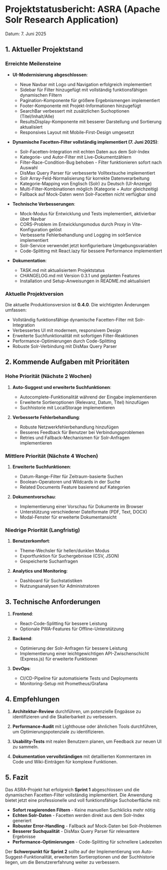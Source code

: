 # Projektstatusbericht: ASRA (Apache Solr Research Application)

Datum: 7. Juni 2025

## 1. Aktueller Projektstand

### Erreichte Meilensteine

- **UI-Modernisierung abgeschlossen**:
  - Neue Navbar mit Logo und Navigation erfolgreich implementiert
  - Sidebar für Filter hinzugefügt mit vollständig funktionsfähigen dynamischen Filtern
  - Pagination-Komponente für größere Ergebnismengen implementiert
  - Footer-Komponente mit Projekt-Informationen hinzugefügt
  - SearchBar verbessert mit zusätzlichen Suchoptionen (Titel/Inhalt/Alle)
  - ResultsDisplay-Komponente mit besserer Darstellung und Sortierung aktualisiert
  - Responsives Layout mit Mobile-First-Design umgesetzt

- **Dynamische Facetten-Filter vollständig implementiert (7. Juni 2025)**:
  - Solr-Facetten-Integration mit echten Daten aus dem Solr-Index
  - Kategorie- und Autor-Filter mit Live-Dokumentzählern
  - Filter-Race-Condition-Bug behoben - Filter funktionieren sofort nach Auswahl
  - DisMax Query Parser für verbesserte Volltextsuche implementiert
  - Solr Array-Feld-Normalisierung für korrekte Datenverarbeitung
  - Kategorie-Mapping von Englisch (Solr) zu Deutsch (UI-Anzeige)
  - Multi-Filter-Kombinationen möglich (Kategorie + Autor gleichzeitig)
  - Fallback auf Mock-Daten wenn Solr-Facetten nicht verfügbar sind

- **Technische Verbesserungen**:
  - Mock-Modus für Entwicklung und Tests implementiert, aktivierbar über Navbar
  - CORS-Problem im Entwicklungsmodus durch Proxy in Vite-Konfiguration gelöst
  - Verbesserte Fehlerbehandlung und Logging im solrService implementiert
  - Solr-Service verwendet jetzt konfigurierbare Umgebungsvariablen
  - Code-Splitting mit React.lazy für bessere Performance implementiert

- **Dokumentation**:
  - TASK.md mit aktualisiertem Projektstatus
  - CHANGELOG.md mit Version 0.3.1 und geplanten Features
  - Installation und Setup-Anweisungen in README.md aktualisiert

### Aktuelle Projektversion

Die aktuelle Produktionsversion ist **0.4.0**. Die wichtigsten Änderungen umfassen:
- Vollständig funktionsfähige dynamische Facetten-Filter mit Solr-Integration
- Verbessertes UI mit modernem, responsivem Design
- Erweiterte Suchfunktionalität mit sofortigen Filter-Reaktionen
- Performance-Optimierungen durch Code-Splitting
- Robuste Solr-Verbindung mit DisMax Query Parser

## 2. Kommende Aufgaben mit Prioritäten

### Hohe Priorität (Nächste 2 Wochen)

1. **Auto-Suggest und erweiterte Suchfunktionen**:
   - Autocomplete-Funktionalität während der Eingabe implementieren
   - Erweiterte Sortieroptionen (Relevanz, Datum, Titel) hinzufügen
   - Suchhistorie mit LocalStorage implementieren

2. **Verbesserte Fehlerbehandlung**:
   - Robuste Netzwerkfehlerbehandlung hinzufügen
   - Besseres Feedback für Benutzer bei Verbindungsproblemen
   - Retries und Fallback-Mechanismen für Solr-Anfragen implementieren

### Mittlere Priorität (Nächste 4 Wochen)

1. **Erweiterte Suchfunktionen**:
   - Datum-Range-Filter für Zeitraum-basierte Suchen
   - Boolean-Operatoren und Wildcards in der Suche
   - Related Documents Feature basierend auf Kategorien

2. **Dokumentvorschau**:
   - Implementierung einer Vorschau für Dokumente im Browser
   - Unterstützung verschiedener Dateiformate (PDF, Text, DOCX)
   - Modal-Fenster für erweiterte Dokumentansicht

### Niedrige Priorität (Langfristig)

1. **Benutzerkomfort**:
   - Theme-Wechsler für hellen/dunklen Modus
   - Exportfunktion für Suchergebnisse (CSV, JSON)
   - Gespeicherte Suchanfragen

2. **Analytics und Monitoring**:
   - Dashboard für Suchstatistiken
   - Nutzungsanalysen für Administratoren

## 3. Technische Anforderungen

1. **Frontend**:
   - React-Code-Splitting für bessere Leistung
   - Optionale PWA-Features für Offline-Unterstützung

2. **Backend**:
   - Optimierung der Solr-Anfragen für bessere Leistung
   - Implementierung einer leichtgewichtigen API-Zwischenschicht (Express.js) für erweiterte Funktionen

3. **DevOps**:
   - CI/CD-Pipeline für automatisierte Tests und Deployments
   - Monitoring-Setup mit Prometheus/Grafana

## 4. Empfehlungen

1. **Architektur-Review** durchführen, um potenzielle Engpässe zu identifizieren und die Skalierbarkeit zu verbessern.

2. **Performance-Audit** mit Lighthouse oder ähnlichen Tools durchführen, um Optimierungspotenziale zu identifizieren.

3. **Usability-Tests** mit realen Benutzern planen, um Feedback zur neuen UI zu sammeln.

4. **Dokumentation vervollständigen** mit detaillierten Kommentaren im Code und Wiki-Einträgen für komplexe Funktionen.

## 5. Fazit

Das ASRA-Projekt hat erfolgreich **Sprint 1** abgeschlossen und die dynamischen Facetten-Filter vollständig implementiert. Die Anwendung bietet jetzt eine professionelle und voll funktionsfähige Suchoberfläche mit:

- **Sofort reagierenden Filtern** - Keine manuellen Suchklicks mehr nötig
- **Echten Solr-Daten** - Facetten werden direkt aus dem Solr-Index generiert
- **Robuster Error-Handling** - Fallback auf Mock-Daten bei Solr-Problemen
- **Besserer Suchqualität** - DisMax Query Parser für relevantere Ergebnisse
- **Performance-Optimierungen** - Code-Splitting für schnellere Ladezeiten

Der **Schwerpunkt für Sprint 2** sollte auf der Implementierung von Auto-Suggest-Funktionalität, erweiterten Sortieroptionen und der Suchhistorie liegen, um die Benutzererfahrung weiter zu verbessern.
